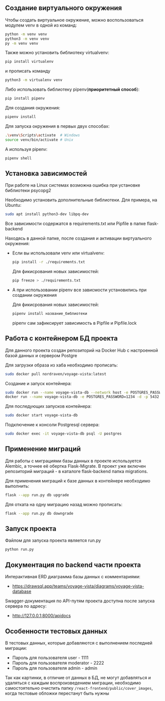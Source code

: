 ## Создание виртуального окружения

Чтобы создать виртуальное окружение, можно воспользоваться модулем venv в одной из команд:
```bash
python -m venv venv
python3 -m venv venv
py -m venv venv
```
Также можно установить библиотеку virtualvenv:
```bash
pip install virtualenv
```
и прописать команду 
```bash
python3 -m virtualenv venv
```
Либо использовать библиотеку pipenv(**приоритетный способ**):
```bash
pip install pipenv
```
Для создания окружения:
```bash
pipenv install
```
Для запуска окружения в первых двух способах:
```bash
.\venv\Scripts\activate  # Windows
source venv/bin/activate # Unix
```
А используя pipenv:
```bash
pipenv shell
```

## Установка зависимостей

При работе на Linux системах возможна ошибка при установке библиотеки psycopg2

Необходимо установить дополнительные библиотеки. Для примера, на Ubuntu:
```bash
sudo apt install python3-dev libpq-dev
```
Все зависимости содержатся в requirements.txt или Pipfile в папке flask-backend

Находясь в данной папке, после создания и активации виртуального окружения:

- Если вы использовали venv или virtualvenv:
    ```bash
    pip install -r ./requirements.txt
    ```
    Для фикисрования новых зависимостей:
    ```bash
    pip freeze > ./requirements.txt
    ```
- А при использовании pipenv все зависмости установились при создании окружения

    Для фикисрования новых зависимостей:
    ```bash
    pipenv install название_библиотеки
    ```
    pipenv сам зафиксирует зависимость в Pipfile и Pipfile.lock

## Работа с контейнером БД проекта

Для данного проекта создан репозиторий на Docker Hub с настроенной базой данных и сервером Postgre

Для загрузки образа из хаба необходимо прописать:
```bash
sudo docker pull nordraven/voyage-vista:latest
```
Создание и запуск контейнера:
```bash
sudo docker run --name voyage-vista-db --network host -e POSTGRES_PASSWORD=1234 -d -p 5432:5432 nordraven/voyage-vista:latest # Linux
docker run --name voyage-vista-db -e POSTGRES_PASSWORD=1234 -d -p 5432:5432 nordraven/voyage-vista:latest # Windows
```
Для последующих запусков контейнера:
```bash
sudo docker start voyage-vista-db
```
Подключение к консоли Postgresql сервера:
```bash
sudo docker exec -it voyage-vista-db psql -U postgres
```

## Применение миграций

Для работы с миграциями базы данных в проекте используется Alembic, а точнее её обертка Flask-Migrate. В проект уже включен репозиторий миграций -
в каталоге flask-backend папка migrations.

Для применения миграций к базе данных в контейнере необходимо выполнить:
```bash
flask --app run.py db upgrade
```

Для отката на одну миграцию назад можно прописать:
```bash
flask --app run.py db downgrade
```

## Запуск проекта

Файлом для запуска проекта является run.py
```bash
python run.py
```


## Документация по backend части проекта

Интерактивная ERD диаграмма базы данных с комментариями:
- https://drawsql.app/teams/voyage-vista/diagrams/voyage-vista-database

Swagger-документация по API-путям проекта доступна после запуска сервера по адресу:
- http://127.0.0.1:8000/apidocs

## Особенности тестовых данных

В тестовых данных, которые добавляются с выполнением последней миграции:
- Пароль для пользователя user - 1111
- Пароль для пользователя moderator - 2222
- Пароль для пользователя admin - admin

Так как картинки, в отличие от данных в БД, не могут добавляться и удаляться с каждым воспроизведением миграции, 
необходимо самостоятельно очистить папку `/react-frontend/public/cover_images`, когда тестовые обложки перестанут быть нужны

